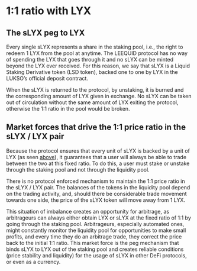# 1:1 ratio with LYX

## The sLYX peg to LYX

Every single sLYX represents a share in the staking pool, i.e., the right to redeem 1 LYX from the pool at anytime. The LEEQUID protocol has no way of spending the LYX that goes through it and no sLYX can be minted beyond the LYX ever received. For this reason, we say that sLYX is a Liquid Staking Derivative token (LSD token), backed one to one by LYX in the LUKSO’s official deposit contract.

When the sLYX is returned to the protocol, by unstaking, it is burned and the corresponding amount of LYX given in exchange. No sLYX can be taken out of circulation without the same amount of LYX exiting the protocol, otherwise the 1:1 ratio in the pool would be broken.

## Market forces that drive the 1:1 price ratio in the sLYX / LYX pair

Because the protocol ensures that every unit of sLYX is backed by a unit of LYX (as seen [above](1-1-ratio-with-lyx.md#the-slyx-peg-to-lyx)), it guarantees that a user will always be able to trade between the two at this fixed ratio. To do this, a user must stake or unstake through the staking pool and not through the liquidity pool.

There is no protocol enforced mechanism to maintain the 1:1 price ratio in the sLYX / LYX pair. The balances of the tokens in the liquidity pool depend on the trading activity, and, should there be considerable trade movement towards one side, the price of the sLYX token will move away from 1 LYX.

This situation of imbalance creates an opportunity for arbitrage, as arbitrageurs can always either obtain LYX or sLYX at the fixed ratio of 1:1 by going through the staking pool. Arbitrageurs, especially automated ones, might constantly monitor the liquidity pool for opportunities to make small profits, and every time they do an arbitrage trade, they correct the price back to the initial 1:1 ratio. This market force is the peg mechanism that binds sLYX to LYX out of the staking pool and creates reliable conditions (price stability and liquidity) for the usage of sLYX in other DeFi protocols, or even as a currency.

